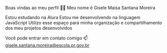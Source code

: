 Boas vindas ao meu perfil 💙💙
Meu nome é Gisele Maisa Santana Moreira

Estou estudando na Alura
Estou me desenvolvendo na linguagem JavaScript
Utilizo esse espaço para minha organização e compartilhamento dos meu projetos desenvolvidos

Você pode entrar em contato comigo 📫 gisele.santana.moreira@escola.pr.gov.br

